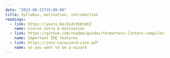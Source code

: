 ```yaml
---
date: "2023-08-21T15:00:00"
title: Syllabus, motivation, introduction
readings:
  - link: https://youtu.be/XLdcXU8teKI
    name: Course intro & motivation
  - link: https://github.com/readme/guides/formatters-linters-compilers
    name: Important IDE features
  - link: https://jvns.ca/wizard-zine.pdf
    name: so you want to be a wizard
---
```

